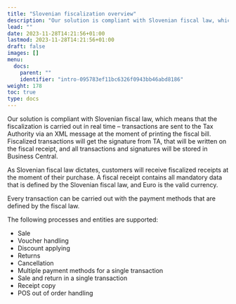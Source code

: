```yaml
---
title: "Slovenian fiscalization overview"
description: "Our solution is compliant with Slovenian fiscal law, which means that the fiscalization is carried out in real time – transactions are sent to the Tax Authority via an XML message at the moment of printing the fiscal bill."
lead: ""
date: 2023-11-28T14:21:56+01:00
lastmod: 2023-11-28T14:21:56+01:00
draft: false
images: []
menu:
  docs:
    parent: ""
    identifier: "intro-095783ef11bc6326f0943bb46abd8186"
weight: 178
toc: true
type: docs
---
```


Our solution is compliant with Slovenian fiscal law, which means that the fiscalization is carried out in real time – transactions are sent to the Tax Authority via an XML message at the moment of printing the fiscal bill. Fiscalized transactions will get the signature from TA, that will be written on the fiscal receipt, and all transactions and signatures will be stored in Business Central.

As Slovenian fiscal law dictates, customers will receive fiscalized receipts at the moment of their purchase. A fiscal receipt contains all mandatory data that is defined by the Slovenian fiscal law, and Euro is the valid currency.

Every transaction can be carried out with the payment methods that are defined by the fiscal law.

The following processes and entities are supported:

- Sale
-	Voucher handling
-	Discount applying
-	Returns
-	Cancellation
-	Multiple payment methods for a single transaction
-	Sale and return in a single transaction
-	Receipt copy
-	POS out of order handling
